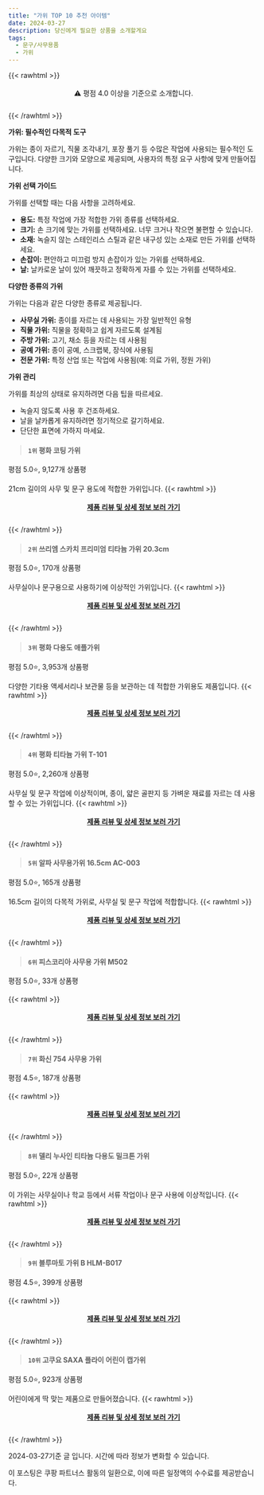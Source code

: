 ```yaml
---
title: "가위 TOP 10 추천 아이템"
date: 2024-03-27
description: 당신에게 필요한 상품을 소개할게요
tags:
  - 문구/사무용품
  - 가위
---
```

{{< rawhtml >}}<div class="toc" style="text-align: center; height: 50px; line-height: 2;">  <p>⚠️ 평점 4.0 이상을 기준으로 소개합니다.<br></p></div> {{< /rawhtml >}}

**가위: 필수적인 다목적 도구**

가위는 종이 자르기, 직물 조각내기, 포장 풀기 등 수많은 작업에 사용되는 필수적인 도구입니다. 다양한 크기와 모양으로 제공되며, 사용자의 특정 요구 사항에 맞게 만들어집니다.

**가위 선택 가이드**

가위를 선택할 때는 다음 사항을 고려하세요.

* **용도:** 특정 작업에 가장 적합한 가위 종류를 선택하세요.
* **크기:** 손 크기에 맞는 가위를 선택하세요. 너무 크거나 작으면 불편할 수 있습니다.
* **소재:** 녹슬지 않는 스테인리스 스틸과 같은 내구성 있는 소재로 만든 가위를 선택하세요.
* **손잡이:** 편안하고 미끄럼 방지 손잡이가 있는 가위를 선택하세요.
* **날:** 날카로운 날이 있어 깨끗하고 정확하게 자를 수 있는 가위를 선택하세요.

**다양한 종류의 가위**

가위는 다음과 같은 다양한 종류로 제공됩니다.

* **사무실 가위:** 종이를 자르는 데 사용되는 가장 일반적인 유형
* **직물 가위:** 직물을 정확하고 쉽게 자르도록 설계됨
* **주방 가위:** 고기, 채소 등을 자르는 데 사용됨
* **공예 가위:** 종이 공예, 스크랩북, 장식에 사용됨
* **전문 가위:** 특정 산업 또는 작업에 사용됨(예: 의료 가위, 정원 가위)

**가위 관리**

가위를 최상의 상태로 유지하려면 다음 팁을 따르세요.

* 녹슬지 않도록 사용 후 건조하세요.
* 날을 날카롭게 유지하려면 정기적으로 갈기하세요.
* 단단한 표면에 가하지 마세요.


>#### `1위` 평화 코팅 가위
평점 5.0⭐, 9,127개 상품평

21cm 길이의 사무 및 문구 용도에 적합한 가위입니다.
{{< rawhtml >}}<div class="toc" style="text-align: center; height: 50px; line-height: 2;"><p><b><a href="https://link.coupang.com/re/AFFSDP?lptag=AF5033054&pageKey=35317775&itemId=130942632&vendorItemId=3275028101&traceid=V0-153-57ca5481096146d6&requestid=20240327185151938207264558&token=31850B%7CGM">제품 리뷰 및 상세 정보 보러 가기</a></b><br></p> </div>{{< /rawhtml >}}

>#### `2위` 쓰리엠 스카치 프리미엄 티타늄 가위 20.3cm
평점 5.0⭐, 170개 상품평

사무실이나 문구용으로 사용하기에 이상적인 가위입니다.
{{< rawhtml >}}<div class="toc" style="text-align: center; height: 50px; line-height: 2;"><p><b><a href="https://link.coupang.com/re/AFFSDP?lptag=AF5033054&pageKey=6801946078&itemId=16059171035&vendorItemId=83262514924&traceid=V0-153-c56c8bd2467ffdf5&requestid=20240327185151938207264558&token=31850B%7CGM">제품 리뷰 및 상세 정보 보러 가기</a></b><br></p> </div>{{< /rawhtml >}}

>#### `3위` 평화 다용도 애플가위
평점 5.0⭐, 3,953개 상품평

다양한 기타용 액세서리나 보관물 등을 보관하는 데 적합한 가위용도 제품입니다.
{{< rawhtml >}}<div class="toc" style="text-align: center; height: 50px; line-height: 2;"><p><b><a href="https://link.coupang.com/re/AFFSDP?lptag=AF5033054&pageKey=168743475&itemId=482993771&vendorItemId=4215467618&traceid=V0-153-87244a53e0477e88&requestid=20240327185151938207264558&token=31850B%7CGM">제품 리뷰 및 상세 정보 보러 가기</a></b><br></p> </div>{{< /rawhtml >}}

>#### `4위` 평화 티타늄 가위 T-101
평점 5.0⭐, 2,260개 상품평

사무실 및 문구 작업에 이상적이며, 종이, 얇은 골판지 등 가벼운 재료를 자르는 데 사용할 수 있는 가위입니다.
{{< rawhtml >}}<div class="toc" style="text-align: center; height: 50px; line-height: 2;"><p><b><a href="https://link.coupang.com/re/AFFSDP?lptag=AF5033054&pageKey=35317773&itemId=130942630&vendorItemId=3275028085&traceid=V0-153-86f999eb5d4d33e6&requestid=20240327185151938207264558&token=31850B%7CGM">제품 리뷰 및 상세 정보 보러 가기</a></b><br></p> </div>{{< /rawhtml >}}

>#### `5위` 알파 사무용가위 16.5cm AC-003
평점 5.0⭐, 165개 상품평

16.5cm 길이의 다목적 가위로, 사무실 및 문구 작업에 적합합니다.
{{< rawhtml >}}<div class="toc" style="text-align: center; height: 50px; line-height: 2;"><p><b><a href="https://link.coupang.com/re/AFFSDP?lptag=AF5033054&pageKey=237905964&itemId=753668120&vendorItemId=4903871373&traceid=V0-153-ee9d8ada5549b4f1&requestid=20240327185151938207264558&token=31850B%7CGM">제품 리뷰 및 상세 정보 보러 가기</a></b><br></p> </div>{{< /rawhtml >}}

>#### `6위` 피스코리아 사무용 가위 M502
평점 5.0⭐, 33개 상품평


{{< rawhtml >}}<div class="toc" style="text-align: center; height: 50px; line-height: 2;"><p><b><a href="https://link.coupang.com/re/AFFSDP?lptag=AF5033054&pageKey=6361998606&itemId=13434781574&vendorItemId=80689303337&traceid=V0-153-064c0c5c0bb1d07f&requestid=20240327185151938207264558&token=31850B%7CGM">제품 리뷰 및 상세 정보 보러 가기</a></b><br></p> </div>{{< /rawhtml >}}

>#### `7위` 화신 754 사무용 가위
평점 4.5⭐, 187개 상품평


{{< rawhtml >}}<div class="toc" style="text-align: center; height: 50px; line-height: 2;"><p><b><a href="https://link.coupang.com/re/AFFSDP?lptag=AF5033054&pageKey=6263398666&itemId=12766019604&vendorItemId=80032208685&traceid=V0-153-46782c2eb6526ff7&requestid=20240327185151938207264558&token=31850B%7CGM">제품 리뷰 및 상세 정보 보러 가기</a></b><br></p> </div>{{< /rawhtml >}}

>#### `8위` 델리 누사인 티타늄 다용도 밀크톤 가위
평점 5.0⭐, 22개 상품평

이 가위는 사무실이나 학교 등에서 서류 작업이나 문구 사용에 이상적입니다.
{{< rawhtml >}}<div class="toc" style="text-align: center; height: 50px; line-height: 2;"><p><b><a href="https://link.coupang.com/re/AFFSDP?lptag=AF5033054&pageKey=7643675892&itemId=20317887148&vendorItemId=87403380670&traceid=V0-153-7d7f06bec5cbeee3&requestid=20240327185151938207264558&token=31850B%7CGM">제품 리뷰 및 상세 정보 보러 가기</a></b><br></p> </div>{{< /rawhtml >}}

>#### `9위` 블루마토 가위 B HLM-B017
평점 4.5⭐, 399개 상품평


{{< rawhtml >}}<div class="toc" style="text-align: center; height: 50px; line-height: 2;"><p><b><a href="https://link.coupang.com/re/AFFSDP?lptag=AF5033054&pageKey=22750965&itemId=19745530812&vendorItemId=3152046973&traceid=V0-153-5913a600b316fd2b&requestid=20240327185151938207264558&token=31850B%7CGM">제품 리뷰 및 상세 정보 보러 가기</a></b><br></p> </div>{{< /rawhtml >}}

>#### `10위` 고쿠요 SAXA 플라이 어린이 캡가위
평점 5.0⭐, 923개 상품평

어린이에게 딱 맞는 제품으로 만들어졌습니다.
{{< rawhtml >}}<div class="toc" style="text-align: center; height: 50px; line-height: 2;"><p><b><a href="https://link.coupang.com/re/AFFSDP?lptag=AF5033054&pageKey=7699450120&itemId=540224649&vendorItemId=4412955944&traceid=V0-153-1cc0aa12df4b5b89&requestid=20240327185151938207264558&token=31850B%7CGM">제품 리뷰 및 상세 정보 보러 가기</a></b><br></p> </div>{{< /rawhtml >}}


2024-03-27기준 글 입니다.
시간에 따라 정보가 변화할 수 있습니다.

이 포스팅은 쿠팡 파트너스 활동의 일환으로, 이에 따른 일정액의 수수료를 제공받습니다.